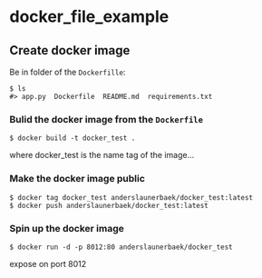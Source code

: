 # docker_file_example

## Create docker image
Be in folder of the ```Dockerfille```:
```
$ ls
#> app.py  Dockerfile  README.md  requirements.txt
```
### Bulid the docker image from the ```Dockerfile```

```
$ docker build -t docker_test .
```

where docker_test is the name tag of the image...

### Make the docker image public
```
$ docker tag docker_test anderslaunerbaek/docker_test:latest
$ docker push anderslaunerbaek/docker_test:latest

```


### Spin up the docker image
```
$ docker run -d -p 8012:80 anderslaunerbaek/docker_test
```
expose on port 8012
